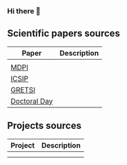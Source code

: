 ### Hi there 👋

## Scientific papers sources

| Paper   | Description |
|---------|-------------|
|                                                                   |             |
| [MDPI](https://github.com/RomainCendre/2019-MDPI)                 |             |
| [ICSIP](https://github.com/RomainCendre/2019-ICSIP)               |             |
| [GRETSI](https://github.com/RomainCendre/2019-GRETSI)             |             |
| [Doctoral Day](https://github.com/RomainCendre/2019-DoctoralDay)  |             |

## Projects sources

| Project | Description |
|---------|-------------|
|         |             |
|         |             |
